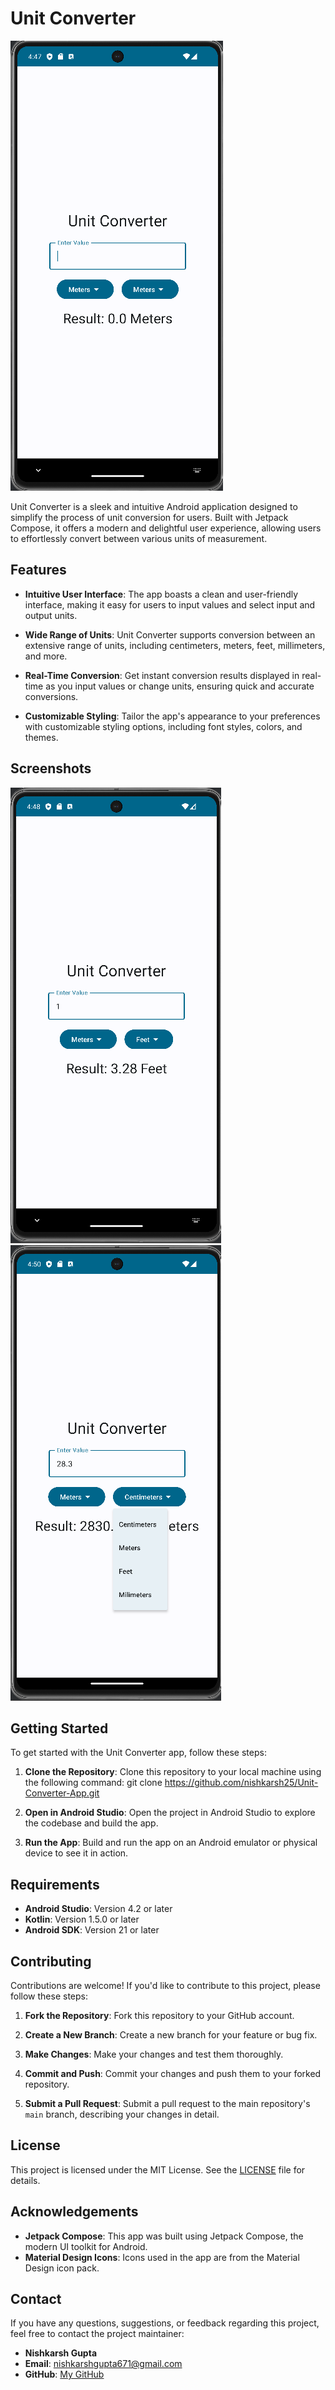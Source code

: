 # Unit Converter

![Unit Converter Banner](screenshots/ss1.png)

Unit Converter is a sleek and intuitive Android application designed to simplify the process of unit conversion for users. Built with Jetpack Compose, it offers a modern and delightful user experience, allowing users to effortlessly convert between various units of measurement.

## Features

- **Intuitive User Interface**: The app boasts a clean and user-friendly interface, making it easy for users to input values and select input and output units.
  
- **Wide Range of Units**: Unit Converter supports conversion between an extensive range of units, including centimeters, meters, feet, millimeters, and more.

- **Real-Time Conversion**: Get instant conversion results displayed in real-time as you input values or change units, ensuring quick and accurate conversions.

- **Customizable Styling**: Tailor the app's appearance to your preferences with customizable styling options, including font styles, colors, and themes.

## Screenshots

![Screenshot 1](screenshots/ss2.png) 
&nbsp; &nbsp; &nbsp;
![Screenshot 2](screenshots/ss3.png) 

## Getting Started

To get started with the Unit Converter app, follow these steps:

1. **Clone the Repository**: Clone this repository to your local machine using the following command:
git clone https://github.com/nishkarsh25/Unit-Converter-App.git


2. **Open in Android Studio**: Open the project in Android Studio to explore the codebase and build the app.

3. **Run the App**: Build and run the app on an Android emulator or physical device to see it in action.

## Requirements

- **Android Studio**: Version 4.2 or later
- **Kotlin**: Version 1.5.0 or later
- **Android SDK**: Version 21 or later

## Contributing

Contributions are welcome! If you'd like to contribute to this project, please follow these steps:

1. **Fork the Repository**: Fork this repository to your GitHub account.

2. **Create a New Branch**: Create a new branch for your feature or bug fix.

3. **Make Changes**: Make your changes and test them thoroughly.

4. **Commit and Push**: Commit your changes and push them to your forked repository.

5. **Submit a Pull Request**: Submit a pull request to the main repository's `main` branch, describing your changes in detail.

## License

This project is licensed under the MIT License. See the [LICENSE](LICENSE) file for details.

## Acknowledgements

- **Jetpack Compose**: This app was built using Jetpack Compose, the modern UI toolkit for Android.
- **Material Design Icons**: Icons used in the app are from the Material Design icon pack.

## Contact

If you have any questions, suggestions, or feedback regarding this project, feel free to contact the project maintainer:

- **Nishkarsh Gupta**
- **Email**: nishkarshgupta671@gmail.com
- **GitHub**: [My GitHub](https://github.com/nishkarsh25?tab=repositories)
